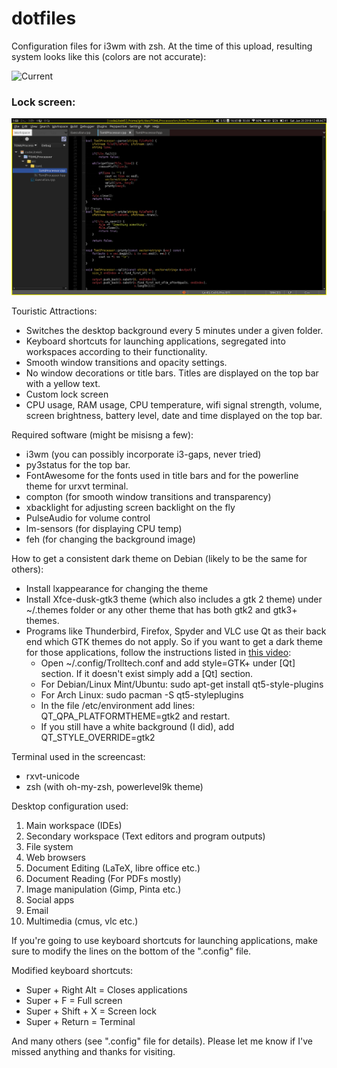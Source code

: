 # dotfiles
Configuration files for i3wm with zsh. At the time of this upload, resulting system looks like this (colors are not accurate):

![Current](https://github.com/canmetan/dotfiles/blob/master/gifs/sc.gif?raw=true)

### Lock screen:

![Lock](https://github.com/canmetan/dotfiles/blob/master/gifs/lock.gif?raw=true)

Touristic Attractions:

- Switches the desktop background every 5 minutes under a given folder.
- Keyboard shortcuts for launching applications, segregated into workspaces according to their functionality.
- Smooth window transitions and opacity settings.
- No window decorations or title bars. Titles are displayed on the top bar with a yellow text.
- Custom lock screen
- CPU usage, RAM usage, CPU temperature, wifi signal strength, volume, screen brightness, battery level, date and time displayed on the top bar.

Required software (might be misisng a few):

- i3wm (you can possibly incorporate i3-gaps, never tried)
- py3status for the top bar.
- FontAwesome for the fonts used in title bars and for the powerline theme for urxvt terminal.
- compton (for smooth window transitions and transparency)
- xbacklight for adjusting screen backlight on the fly
- PulseAudio for volume control
- lm-sensors (for displaying CPU temp)
- feh (for changing the background image)

How to get a consistent dark theme on Debian (likely to be the same for others):

- Install lxappearance for changing the theme
- Install Xfce-dusk-gtk3 theme (which also includes a gtk 2 theme) under ~/.themes folder or any other theme that has both gtk2 and gtk3+ themes.
- Programs like Thunderbird, Firefox, Spyder and VLC use Qt as their back end which GTK themes do not apply. So if you want to get a dark theme for those applications, follow the instructions listed in [this video](https://www.youtube.com/watch?v=rP4DWu24ff0):
    - Open ~/.config/Trolltech.conf and add style=GTK+ under [Qt] section. If it doesn't exist simply add a [Qt] section.
    - For Debian/Linux Mint/Ubuntu: sudo apt-get install qt5-style-plugins 
    - For Arch Linux: sudo pacman -S qt5-styleplugins 
    - In the file /etc/environment add lines: QT_QPA_PLATFORMTHEME=gtk2 and restart.
    - If you still have a white background (I did), add QT_STYLE_OVERRIDE=gtk2

Terminal used in the screencast: 

- rxvt-unicode
- zsh (with oh-my-zsh, powerlevel9k theme)

Desktop configuration used:

1. Main workspace (IDEs)
1. Secondary workspace (Text editors and program outputs)
1. File system
1. Web browsers
1. Document Editing (LaTeX, libre office etc.)
1. Document Reading (For PDFs mostly)
1. Image manipulation (Gimp, Pinta etc.)
1. Social apps
1. Email
1. Multimedia (cmus, vlc etc.)

If you're going to use keyboard shortcuts for launching applications, make sure to modify the lines on the bottom of the ".config" file.

Modified keyboard shortcuts:

- Super + Right Alt = Closes applications
- Super + F         = Full screen
- Super + Shift + X = Screen lock
- Super + Return    = Terminal

And many others (see ".config" file for details). Please let me know if I've missed anything and thanks for visiting.